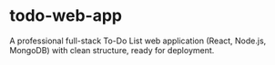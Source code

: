 # todo-web-app
A professional full-stack To-Do List web application (React, Node.js, MongoDB) with clean structure, ready for deployment.
